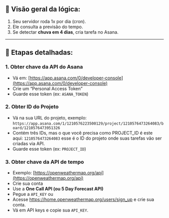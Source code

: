 ## 🧠 Visão geral da lógica:

1. Seu servidor roda 1x por dia (cron).
2. Ele consulta a previsão do tempo.
3. Se detectar **chuva em 4 dias**, cria tarefa no Asana.

---

## 🔧 Etapas detalhadas:

### 1. Obter chave da API do Asana

* Vá em: [https://app.asana.com/0/developer-console](https://app.asana.com/0/developer-console)
* Crie um “Personal Access Token”
* Guarde esse token (ex: `ASANA_TOKEN`)

### 2. Obter ID do Projeto

* Vá na sua URL do projeto, exemplo: `https://app.asana.com/1/1210576223500129/project/1210576473264083/board/1210576473951326
`
* Contém três IDs, mas o que você precisa como PROJECT_ID é este aqui: `1210576473264083` esse é o ID do projeto onde suas tarefas vão ser criadas via API.
* Guarde esse token (ex: `PROJECT_ID`)

### 3. Obter chave da API de tempo

* Exemplo: [https://openweathermap.org/api](https://openweathermap.org/api)
* Crie sua conta
* Use a **One Call API (ou 5 Day Forecast API)**
* Pegue a `API_KEY`
ou
* Acesse https://home.openweathermap.org/users/sign_up e crie sua conta.
* Vá em API keys e copie sua `API_KEY`.
